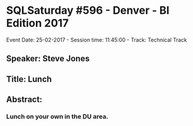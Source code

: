 # SQLSaturday #596 - Denver - BI Edition 2017
Event Date: 25-02-2017 - Session time: 11:45:00 - Track: Technical Track
## Speaker: Steve Jones
## Title: Lunch
## Abstract:
### Lunch on your own in the DU area.
